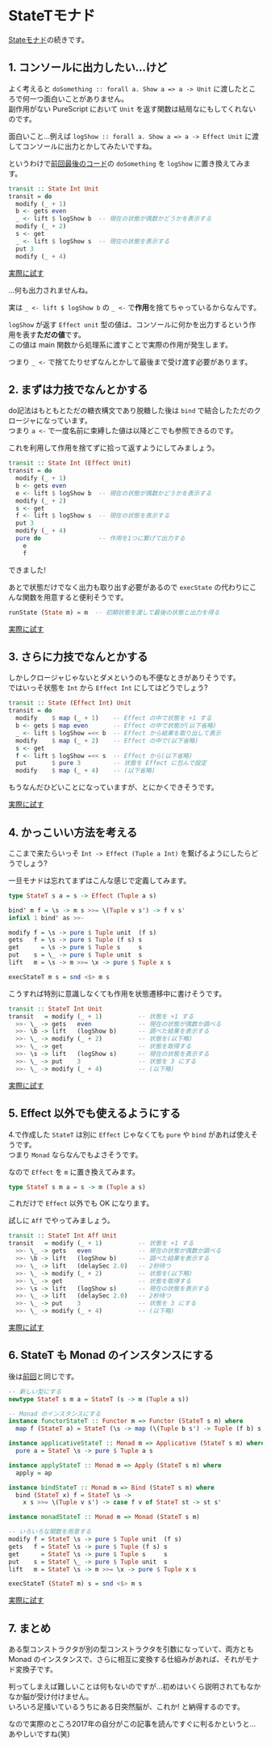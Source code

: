 # StateTモナド

[Stateモナド](/purescript/tips/state-monad)の続きです。

## 1. コンソールに出力したい…けど

よく考えると `doSomething :: forall a. Show a => a -> Unit` に渡したところで何一つ面白いことがありません。  
副作用がない PureScript において `Unit` を返す関数は結局なにもしてくれないのです。

面白いこと…例えば `logShow :: forall a. Show a => a -> Effect Unit` に渡してコンソールに出力とかしてみたいですね。

というわけで[前回最後のコード](https://try.purescript.han-sel.com/?gist=30f166595eab37a41de5eaad9fb30975)の `doSomething` を `logShow` に置き換えてみます。

```haskell
transit :: State Int Unit
transit = do
  modify (_ + 1)
  b <- gets even
  _ <- lift $ logShow b  -- 現在の状態が偶数かどうかを表示する
  modify (_ + 2)
  s <- get
  _ <- lift $ logShow s  -- 現在の状態を表示する
  put 3
  modify (_ + 4)
```

[実際に試す](https://try.purescript.han-sel.com/?gist=c3327ea51d1541e21aee26f738398f30)

…何も出力されませんね。

実は `_ <- lift $ logShow b` の `_ <-` で**作用**を捨てちゃっているからなんです。

`logShow` が返す `Effect unit` 型の値は、コンソールに何かを出力するという作用を表す**ただの値**です。  
この値は main 関数から処理系に渡すことで実際の作用が発生します。

つまり `_ <-` で捨てたりせずなんとかして最後まで受け渡す必要があります。

## 2. まずは力技でなんとかする

do記法はもともとただの糖衣構文であり脱糖した後は `bind` で結合したただのクロージャになっています。  
つまり `a <-` で一度名前に束縛した値は以降どこでも参照できるのです。

これを利用して作用を捨てずに拾って返すようにしてみましょう。


```haskell
transit :: State Int (Effect Unit)
transit = do
  modify (_ + 1)
  b <- gets even
  e <- lift $ logShow b  -- 現在の状態が偶数かどうかを表示する
  modify (_ + 2)
  s <- get
  f <- lift $ logShow s  -- 現在の状態を表示する
  put 3
  modify (_ + 4)
  pure do                -- 作用を1つに繋げて出力する
    e
    f
```

できました!

あとで状態だけでなく出力も取り出す必要があるので `execState` の代わりにこんな関数を用意すると便利そうです。

```haskell
runState (State m) = m  -- 初期状態を渡して最後の状態と出力を得る
```

[実際に試す](https://try.purescript.han-sel.com/?gist=99ab2f2a08476d0215ab27eff9f7763e)

## 3. さらに力技でなんとかする

しかしクロージャじゃないとダメというのも不便なときがありそうです。  
ではいっそ状態を `Int` から `Effect Int` にしてはどうでしょう?

```haskell
transit :: State (Effect Int) Unit
transit = do
  modify    $ map (_ + 1)    -- Effect の中で状態を +1 する
  b <- gets $ map even       -- Effect の中で状態が(以下省略)
  _ <- lift $ logShow =<< b  -- Effect から結果を取り出して表示
  modify    $ map (_ + 2)    -- Effect の中で(以下省略)
  s <- get
  f <- lift $ logShow =<< s  -- Effect から(以下省略)
  put       $ pure 3         -- 状態を Effect に包んで設定
  modify    $ map (_ + 4)    -- (以下省略)
```

もうなんだひどいことになっていますが、とにかくできそうです。

[実際に試す](https://try.purescript.han-sel.com/?gist=2727352a2557e7a0594e862034fa5eaa)

## 4. かっこいい方法を考える

ここまで来たらいっそ `Int -> Effect (Tuple a Int)` を繋げるようにしたらどうでしょう?

一旦モナドは忘れてまずはこんな感じで定義してみます。

```haskell
type StateT s a = s -> Effect (Tuple a s)

bind' m f = \s -> m s >>= \(Tuple v s') -> f v s'
infixl 1 bind' as >>-

modify f = \s -> pure $ Tuple unit  (f s)
gets   f = \s -> pure $ Tuple (f s) s
get      = \s -> pure $ Tuple s     s
put    s = \_ -> pure $ Tuple unit  s
lift   m = \s -> m >>= \x -> pure $ Tuple x s

execStateT m s = snd <$> m s
```

こうすれば特別に意識しなくても作用を状態遷移中に書けそうです。

```haskell
transit :: StateT Int Unit
transit   = modify (_ + 1)          -- 状態を +1 する
  >>- \_ -> gets   even             -- 現在の状態が偶数か調べる
  >>- \b -> lift   (logShow b)      -- 調べた結果を表示する
  >>- \_ -> modify (_ + 2)          -- 状態を(以下略)
  >>- \_ -> get                     -- 状態を取得する
  >>- \s -> lift   (logShow s)      -- 現在の状態を表示する
  >>- \_ -> put    3                -- 状態を 3 にする
  >>- \_ -> modify (_ + 4)          -- (以下略)
```

[実際に試す](https://try.purescript.han-sel.com/?gist=d376536b5dd856c9be9cc62dd1fd023a)

## 5. Effect 以外でも使えるようにする

4.で作成した `StateT` は別に `Effect` じゃなくても `pure` や `bind` があれば使えそうです。  
つまり `Monad` ならなんでもよさそうです。

なので `Effect` を `m` に置き換えてみます。

```haskell
type StateT s m a = s -> m (Tuple a s)
```

これだけで `Effect` 以外でも OK になります。

試しに `Aff` でやってみましょう。

```haskell
transit :: StateT Int Aff Unit
transit   = modify (_ + 1)          -- 状態を +1 する
  >>- \_ -> gets   even             -- 現在の状態が偶数か調べる
  >>- \b -> lift   (logShow b)      -- 調べた結果を表示する
  >>- \_ -> lift   (delaySec 2.0)   -- 2秒待つ
  >>- \_ -> modify (_ + 2)          -- 状態を(以下略)
  >>- \_ -> get                     -- 状態を取得する
  >>- \s -> lift   (logShow s)      -- 現在の状態を表示する
  >>- \_ -> lift   (delaySec 2.0)   -- 2秒待つ
  >>- \_ -> put    3                -- 状態を 3 にする
  >>- \_ -> modify (_ + 4)          -- (以下略)
```

[実際に試す](https://try.purescript.han-sel.com/?gist=3e6b461e6c3caacd246fcdfeda837aad)

## 6. StateT も Monad のインスタンスにする

後は[前回](/purescript/tips/state-monad)と同じです。

```haskell
-- 新しい型にする
newtype StateT s m a = StateT (s -> m (Tuple a s))

-- Monad のインスタンスにする
instance functorStateT :: Functor m => Functor (StateT s m) where
  map f (StateT a) = StateT (\s -> map (\(Tuple b s') -> Tuple (f b) s') (a s))

instance applicativeStateT :: Monad m => Applicative (StateT s m) where
  pure a = StateT \s -> pure $ Tuple a s

instance applyStateT :: Monad m => Apply (StateT s m) where
  apply = ap

instance bindStateT :: Monad m => Bind (StateT s m) where
  bind (StateT x) f = StateT \s ->
    x s >>= \(Tuple v s') -> case f v of StateT st -> st s'

instance monadStateT :: Monad m => Monad (StateT s m)

-- いろいろな関数を用意する
modify f = StateT \s -> pure $ Tuple unit  (f s)
gets   f = StateT \s -> pure $ Tuple (f s) s
get      = StateT \s -> pure $ Tuple s     s
put    s = StateT \_ -> pure $ Tuple unit  s
lift   m = StateT \s -> m >>= \x -> pure $ Tuple x s

execStateT (StateT m) s = snd <$> m s
```

[実際に試す](https://try.purescript.han-sel.com/?gist=ed367e433871efe11c13b4b85159468d)

## 7. まとめ

ある型コンストラクタが別の型コンストラクタを引数になっていて、両方とも Monad のインスタンスで、さらに相互に変換する仕組みがあれば、それがモナド変換子です。

判ってしまえば難しいことは何もないのですが…初めはいくら説明されてもなかなか脳が受け付けません。  
いろいろ足掻いているうちにある日突然脳が、これか! と納得するのです。

なので実際のところ2017年の自分がこの記事を読んですぐに判るかというと…あやしいですね(笑)
